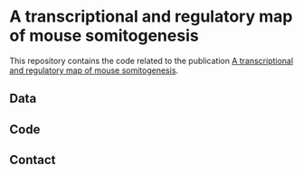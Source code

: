 # A transcriptional and regulatory map of mouse somitogenesis

This repository contains the code related to the publication [A transcriptional and regulatory map of mouse somitogenesis]().


Data
----

Code
----

Contact
-------
